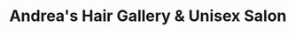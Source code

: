 ---
title: "Andrea's Hair Gallery & Unisex Salon"
url: /wynantskill/andreas-hair-gallery-and-unisex-salon/
shop: hairdresser
---